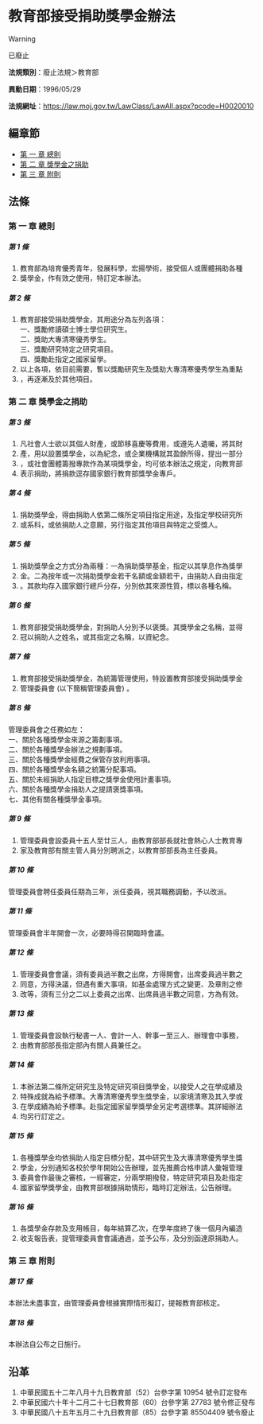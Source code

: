 # 教育部接受捐助獎學金辦法


> [!WARNING]
> 已廢止


**法規類別**：廢止法規＞教育部

**異動日期**：1996/05/29  

**法規網址**：https://law.moj.gov.tw/LawClass/LawAll.aspx?pcode=H0020010


## 編章節
* [第 一 章 總則](#第-一-章-總則)
* [第 二 章 獎學金之捐助](#第-二-章-獎學金之捐助)
* [第 三 章 附則](#第-三-章-附則)
## 法條
### 第 一 章 總則

##### 第 1 條
1. 教育部為培育優秀青年，發展科學，宏揚學術，接受個人或團體捐助各種
1. 獎學金，作有效之使用，特訂定本辦法。

##### 第 2 條
1. 教育部接受捐助獎學金，其用途分為左列各項：  
一、獎勵修讀碩士博士學位研究生。  
二、獎助大專清寒優秀學生。  
三、獎勵研究特定之研究項目。  
四、獎勵赴指定之國家留學。
1. 以上各項，依目前需要，暫以獎勵研究生及獎助大專清寒優秀學生為重點
1. ，再逐漸及於其他項目。

### 第 二 章 獎學金之捐助

##### 第 3 條
1. 凡社會人士欲以其個人財產，或節移喜慶等費用，或遵先人遺囑，將其財
1. 產，用以設置獎學金，以為紀念，或企業機構就其盈餘所得，提出一部分
1. ，或社會團體籌撥專款作為某項獎學金，均可依本辦法之規定，向教育部
1. 表示捐助，將捐款逕存國家銀行教育部獎學金專戶。

##### 第 4 條
1. 捐助獎學金，得由捐助人依第二條所定項目指定用途，及指定學校研究所
1. 或系科，或依捐助人之意願，另行指定其他項目與特定之受獎人。

##### 第 5 條
1. 捐助獎學金之方式分為兩種：一為捐助獎學基金，指定以其孳息作為獎學
1. 金。二為按年或一次捐助獎學金若干名額或金額若干，由捐助人自由指定
1. 。其款均存入國家銀行總戶分存，分別依其來源性質，標以各種名稱。

##### 第 6 條
1. 教育部接受捐助獎學金，對捐助人分別予以褒獎。其獎學金之名稱，並得
1. 冠以捐助人之姓名，或其指定之名稱，以資紀念。

##### 第 7 條
1. 教育部接受捐助獎學金，為統籌管理使用，特設置教育部接受捐助獎學金
1. 管理委員會 (以下簡稱管理委員會) 。

##### 第 8 條
管理委員會之任務如左：  
一、關於各種獎學金來源之籌劃事項。  
二、關於各種獎學金辦法之規劃事項。  
三、關於各種獎學金經費之保管存放利用事項。  
四、關於各種獎學金名額之統籌分配事項。  
五、關於未經捐助人指定目標之獎學金使用計畫事項。  
六、關於各種獎學金捐助人之提請褒獎事項。  
七、其他有關各種獎學金事項。

##### 第 9 條
1. 管理委員會設委員十五人至廿三人，由教育部部長就社會熱心人士教育專
1. 家及教育部有關主管人員分別聘派之，以教育部部長為主任委員。

##### 第 10 條
管理委員會聘任委員任期為三年，派任委員，視其職務調動，予以改派。

##### 第 11 條
管理委員會半年開會一次，必要時得召開臨時會議。

##### 第 12 條
1. 管理委員會會議，須有委員過半數之出席，方得開會，出席委員過半數之
1. 同意，方得決議，但遇有重大事項，如基金處理方式之變更、及章則之修
1. 改等，須有三分之二以上委員之出席、出席員過半數之同意，方為有效。

##### 第 13 條
1. 管理委員會設執行秘書一人、會計一人、幹事一至三人、辦理會中事務，
1. 由教育部部長指定部內有關人員兼任之。

##### 第 14 條
1. 本辦法第二條所定研究生及特定研究項目獎學金，以接受人之在學成績及
1. 特殊成就為給予標準。大專清寒優秀學生獎學金，以家境清寒及其入學或
1. 在學成績為給予標準。赴指定國家留學獎學金另定考選標準。其詳細辦法
1. 均另行訂定之。

##### 第 15 條
1. 各種獎學金均依捐助人指定目標分配，其中研究生及大專清寒優秀學生獎
1. 學金，分別通知各校於學年開始公告辦理，並先推薦合格申請人彙報管理
1. 委員會作最後之審核，一經審定，分兩學期撥發，特定研究項目及赴指定
1. 國家留學獎學金，由教育部根據捐助情形，臨時訂定辦法，公告辦理。

##### 第 16 條
1. 各獎學金存款及支用帳目，每年結算乙次，在學年度終了後一個月內編造
1. 收支報告表，提管理委員會會議通過，並予公布，及分別函達原捐助人。

### 第 三 章 附則

##### 第 17 條
本辦法未盡事宜，由管理委員會根據實際情形擬訂，提報教育部核定。

##### 第 18 條
本辦法自公布之日施行。

## 沿革
1. 中華民國五十二年八月十九日教育部（52）台參字第 10954  號令訂定發布
1. 中華民國六十年十二月二十七日教育部（60）台參字第 27783  號令修正發布
1. 中華民國八十五年五月二十九日教育部（85）台參字第 85504409 號令廢止
